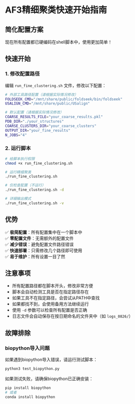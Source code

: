# AF3精细聚类快速开始指南

## 简化配置方案

现在所有配置都已硬编码在shell脚本中，使用更加简单！

## 快速开始

### 1. 修改配置路径

编辑 `run_fine_clustering.sh` 文件，修改以下配置：

```bash
# 外部工具路径配置（请根据实际情况修改）
FOLDSEEK_CMD="/mnt/share/public/foldseek/bin/foldseek"
USALIGN_CMD="/mnt/share/public/USalign"

# 默认配置（请根据实际情况修改）
COARSE_RESULTS_FILE="your_coarse_results.pkl"
PDB_DIR="./your_structures"
COARSE_CLUSTERS_DIR="your_coarse_clusters"
OUTPUT_DIR="your_fine_results"
N_JOBS="4"
```

### 2. 运行脚本

```bash
# 给脚本执行权限
chmod +x run_fine_clustering.sh

# 运行精细聚类
./run_fine_clustering.sh

# 仅检查配置（不运行）
./run_fine_clustering.sh -d

# 详细输出模式
./run_fine_clustering.sh -v
```

## 优势

✅ **极简配置**：所有配置集中在一个脚本中  
✅ **零配置文件**：无需额外的配置文件  
✅ **减少错误**：避免配置文件路径错误  
✅ **快速部署**：只需修改几个路径即可使用  
✅ **易于维护**：所有设置一目了然  

## 注意事项

- 所有配置路径都在脚本开头，修改非常方便
- 脚本会自动检测工具是否在指定路径存在
- 如果工具不在指定路径，会尝试从PATH中查找
- 如果都找不到，会使用备用方法继续运行
- 使用 `-d` 参数可以检查所有配置是否正确
- 日志文件会自动保存在按日期命名的文件夹中（如 `logs_0826/`）

## 故障排除

### biopython导入问题

如果遇到biopython导入错误，请运行测试脚本：

```bash
python3 test_biopython.py
```

如果测试失败，请确保biopython已正确安装：

```bash
pip install biopython
# 或者
conda install biopython
```
